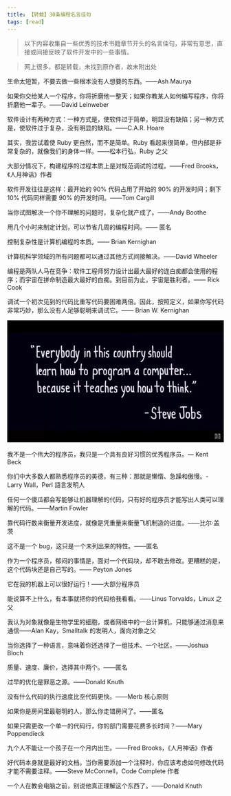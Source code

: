 ```yaml
---
title: 【转载】30条编程名言佳句
tags: [read]
---
```


> 以下内容收集自一些优秀的技术书籍章节开头的名言佳句，非常有意思，直接或间接反映了软件开发中的一些事情。  

> 网上很多，都是转载，未找到原作者，故未附出处

<!--truncate-->

生命太短暂，不要去做一些根本没有人想要的东西。——Ash Maurya

如果你交给某人一个程序，你将折磨他一整天；如果你教某人如何编写程序，你将折磨他一辈子。——David Leinweber

软件设计有两种方式：一种方式是，使软件过于简单，明显没有缺陷；另一种方式是，使软件过于复杂，没有明显的缺陷。——C.A.R. Hoare

其实，我尝试着使 Ruby 更自然，而不是简单。Ruby 看起来很简单，但内部是非常复杂的，就像我们的身体一样。——松本行弘，Ruby 之父

大部分情况下，构建程序的过程本质上是对规范调试的过程。——Fred Brooks，《人月神话》作者

软件开发往往是这样：最开始的 90% 代码占用了开始的 90% 的开发时间；剩下 10% 代码同样需要 90% 的开发时间。——Tom Cargill

当你试图解决一个你不理解的问题时，复杂化就产成了。——Andy Boothe

用几个小时来制定计划，可以节省几周的编程时间。—— 匿名

控制复杂性是计算机编程的本质。—— Brian Kernighan

计算机科学领域的所有问题都可以通过其他方式间接解决。——David Wheeler

编程是两队人马在竞争：软件工程师努力设计出最大最好的连白痴都会使用的程序；而宇宙在拼命制造最大最好的白痴。到目前为止，宇宙是胜利者。—— Rick Cook

调试一个初次见到的代码比重写代码要困难两倍。因此，按照定义，如果你写代码非常巧妙，那么没有人足够聪明来调试它。—— Brian W. Kernighan

![Steve Jobs](/img/blog/inspirational-quotes/steve-jobs.jpg)

我不是一个伟大的程序员，我只是一个具有良好习惯的优秀程序员。― Kent Beck

你们中大多数人都熟悉程序员的美德，有三种：那就是懒惰、急躁和傲慢。- Larry Wall，Perl 語言发明人

任何一个傻瓜都会写能够让机器理解的代码，只有好的程序员才能写出人类可以理解的代码。——Martin Fowler

靠代码行数来衡量开发进度，就像是凭重量来衡量飞机制造的进度。——比尔·盖茨

这不是一个 bug，这只是一个未列出来的特性。——匿名

作为一个程序员，郁闷的事情是，面对一个代码块，却不敢去修改。更糟糕的是，这个代码块还是自己写的。—— Peyton Jones

它在我的机器上可以很好运行！——大部分程序员

能说算不上什么，有本事就把你的代码给我看看。——Linus Torvalds，Linux 之父

我认为对象就像是生物学里的细胞，或者网络中的一台计算机，只能够通过消息来通信——Alan Kay，Smalltalk 的发明人，面向对象之父

当你选择了一种语言，意味着你还选择了一组技术、一个社区。——Joshua Bloch

质量、速度、廉价，选择其中两个。——匿名

过早的优化是罪恶之源。——Donald Knuth

没有什么代码的执行速度比空代码更快。——Merb 核心原则

如果你是房间里最聪明的人，那么你走错房间了。——匿名

如果只需更改一个单一的代码行，你的部门需要花费多长时间？——Mary Poppendieck

九个人不能让一个孩子在一个月内出生。——Fred Brooks，《人月神话》作者

好代码本身就是最好的文档。当你需要添加一个注释时，你应该考虑如何修改代码才能不需要注释。——Steve McConnell，Code Complete 作者

一个人在教会电脑之前，别说他真正理解这个东西了。——Donald Knuth
